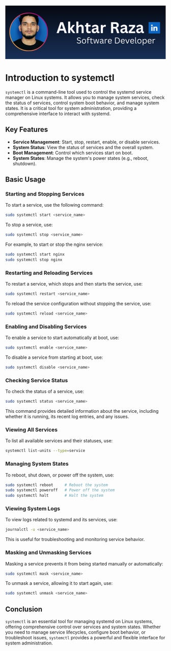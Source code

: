 ![me](../assets/mine/github-banner-mine.png)

# Introduction to systemctl

`systemctl` is a command-line tool used to control the systemd service manager on Linux systems. It allows you to manage system services, check the status of services, control system boot behavior, and manage system states. It is a critical tool for system administration, providing a comprehensive interface to interact with systemd.

## Key Features
- **Service Management**: Start, stop, restart, enable, or disable services.
- **System Status**: View the status of services and the overall system.
- **Boot Management**: Control which services start on boot.
- **System States**: Manage the system's power states (e.g., reboot, shutdown).

## Basic Usage

### Starting and Stopping Services
To start a service, use the following command:

```bash
sudo systemctl start <service_name>
```

To stop a service, use:

```bash
sudo systemctl stop <service_name>
```

For example, to start or stop the nginx service:

```bash
sudo systemctl start nginx
sudo systemctl stop nginx
```

### Restarting and Reloading Services
To restart a service, which stops and then starts the service, use:

```bash
sudo systemctl restart <service_name>
```

To reload the service configuration without stopping the service, use:

```bash
sudo systemctl reload <service_name>
```

### Enabling and Disabling Services
To enable a service to start automatically at boot, use:

```bash
sudo systemctl enable <service_name>
```

To disable a service from starting at boot, use:

```bash
sudo systemctl disable <service_name>
```

### Checking Service Status
To check the status of a service, use:

```bash
sudo systemctl status <service_name>
```

This command provides detailed information about the service, including whether it is running, its recent log entries, and any issues.

### Viewing All Services
To list all available services and their statuses, use:

```bash
systemctl list-units --type=service
```

### Managing System States
To reboot, shut down, or power off the system, use:

```bash
sudo systemctl reboot     # Reboot the system
sudo systemctl poweroff   # Power off the system
sudo systemctl halt       # Halt the system
```

### Viewing System Logs
To view logs related to systemd and its services, use:

```bash
journalctl -u <service_name>
```

This is useful for troubleshooting and monitoring service behavior.

### Masking and Unmasking Services
Masking a service prevents it from being started manually or automatically:

```bash
sudo systemctl mask <service_name>
```

To unmask a service, allowing it to start again, use:

```bash
sudo systemctl unmask <service_name>
```

## Conclusion
`systemctl` is an essential tool for managing systemd on Linux systems, offering comprehensive control over services and system states. Whether you need to manage service lifecycles, configure boot behavior, or troubleshoot issues, `systemctl` provides a powerful and flexible interface for system administration.
